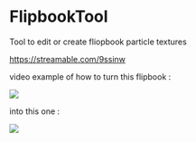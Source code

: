 

# FlipbookTool

Tool to edit or create fliopbook particle textures

https://streamable.com/9ssinw

video example of how to turn this flipbook :

  <img src="https://media.discordapp.net/attachments/1018632284250833007/1098334871430107186/explosion_thing.png" />

into this one :

  <img src="https://media.discordapp.net/attachments/1018632284250833007/1098334880569507840/explosion_thing_4.png" />


